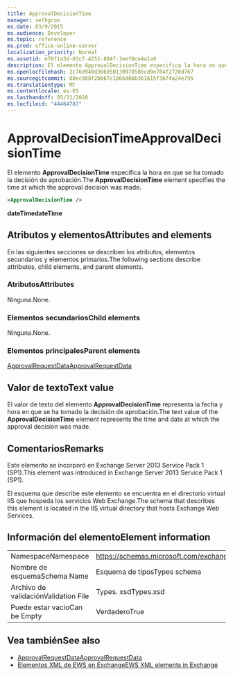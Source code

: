 ```yaml
---
title: ApprovalDecisionTime
manager: sethgros
ms.date: 03/9/2015
ms.audience: Developer
ms.topic: reference
ms.prod: office-online-server
localization_priority: Normal
ms.assetid: e70f1a3d-03cf-4252-804f-3eef0ce4a1a9
description: El elemento ApprovalDecisionTime especifica la hora en que se ha tomado la decisión de aprobación.
ms.openlocfilehash: 2c76d949d366050139978586cd9e784f2728d767
ms.sourcegitcommit: 88ec988f2bb67c1866d06b361615f3674a24e795
ms.translationtype: MT
ms.contentlocale: es-ES
ms.lasthandoff: 05/31/2020
ms.locfileid: "44464787"
---
```

# <a name="approvaldecisiontime"></a><span data-ttu-id="8ea28-103">ApprovalDecisionTime</span><span class="sxs-lookup"><span data-stu-id="8ea28-103">ApprovalDecisionTime</span></span>

<span data-ttu-id="8ea28-104">El elemento **ApprovalDecisionTime** especifica la hora en que se ha tomado la decisión de aprobación.</span><span class="sxs-lookup"><span data-stu-id="8ea28-104">The **ApprovalDecisionTime** element specifies the time at which the approval decision was made.</span></span> 
  
```XML
<ApprovalDecisionTime />
```

 <span data-ttu-id="8ea28-105">**dateTime**</span><span class="sxs-lookup"><span data-stu-id="8ea28-105">**dateTime**</span></span>
## <a name="attributes-and-elements"></a><span data-ttu-id="8ea28-106">Atributos y elementos</span><span class="sxs-lookup"><span data-stu-id="8ea28-106">Attributes and elements</span></span>

<span data-ttu-id="8ea28-107">En las siguientes secciones se describen los atributos, elementos secundarios y elementos primarios.</span><span class="sxs-lookup"><span data-stu-id="8ea28-107">The following sections describe attributes, child elements, and parent elements.</span></span>
  
### <a name="attributes"></a><span data-ttu-id="8ea28-108">Atributos</span><span class="sxs-lookup"><span data-stu-id="8ea28-108">Attributes</span></span>

<span data-ttu-id="8ea28-109">Ninguna.</span><span class="sxs-lookup"><span data-stu-id="8ea28-109">None.</span></span>
  
### <a name="child-elements"></a><span data-ttu-id="8ea28-110">Elementos secundarios</span><span class="sxs-lookup"><span data-stu-id="8ea28-110">Child elements</span></span>

<span data-ttu-id="8ea28-111">Ninguna.</span><span class="sxs-lookup"><span data-stu-id="8ea28-111">None.</span></span>
  
### <a name="parent-elements"></a><span data-ttu-id="8ea28-112">Elementos principales</span><span class="sxs-lookup"><span data-stu-id="8ea28-112">Parent elements</span></span>

[<span data-ttu-id="8ea28-113">ApprovalRequestData</span><span class="sxs-lookup"><span data-stu-id="8ea28-113">ApprovalRequestData</span></span>](approvalrequestdata.md)
  
## <a name="text-value"></a><span data-ttu-id="8ea28-114">Valor de texto</span><span class="sxs-lookup"><span data-stu-id="8ea28-114">Text value</span></span>

<span data-ttu-id="8ea28-115">El valor de texto del elemento **ApprovalDecisionTime** representa la fecha y hora en que se ha tomado la decisión de aprobación.</span><span class="sxs-lookup"><span data-stu-id="8ea28-115">The text value of the **ApprovalDecisionTime** element represents the time and date at which the approval decision was made.</span></span> 
  
## <a name="remarks"></a><span data-ttu-id="8ea28-116">Comentarios</span><span class="sxs-lookup"><span data-stu-id="8ea28-116">Remarks</span></span>

<span data-ttu-id="8ea28-117">Este elemento se incorporó en Exchange Server 2013 Service Pack 1 (SP1).</span><span class="sxs-lookup"><span data-stu-id="8ea28-117">This element was introduced in Exchange Server 2013 Service Pack 1 (SP1).</span></span>
  
<span data-ttu-id="8ea28-118">El esquema que describe este elemento se encuentra en el directorio virtual IIS que hospeda los servicios Web Exchange.</span><span class="sxs-lookup"><span data-stu-id="8ea28-118">The schema that describes this element is located in the IIS virtual directory that hosts Exchange Web Services.</span></span>
  
## <a name="element-information"></a><span data-ttu-id="8ea28-119">Información del elemento</span><span class="sxs-lookup"><span data-stu-id="8ea28-119">Element information</span></span>

|||
|:-----|:-----|
|<span data-ttu-id="8ea28-120">Namespace</span><span class="sxs-lookup"><span data-stu-id="8ea28-120">Namespace</span></span>  <br/> |https://schemas.microsoft.com/exchange/services/2006/types  <br/> |
|<span data-ttu-id="8ea28-121">Nombre de esquema</span><span class="sxs-lookup"><span data-stu-id="8ea28-121">Schema Name</span></span>  <br/> |<span data-ttu-id="8ea28-122">Esquema de tipos</span><span class="sxs-lookup"><span data-stu-id="8ea28-122">Types schema</span></span>  <br/> |
|<span data-ttu-id="8ea28-123">Archivo de validación</span><span class="sxs-lookup"><span data-stu-id="8ea28-123">Validation File</span></span>  <br/> |<span data-ttu-id="8ea28-124">Types. xsd</span><span class="sxs-lookup"><span data-stu-id="8ea28-124">Types.xsd</span></span>  <br/> |
|<span data-ttu-id="8ea28-125">Puede estar vacío</span><span class="sxs-lookup"><span data-stu-id="8ea28-125">Can be Empty</span></span>  <br/> |<span data-ttu-id="8ea28-126">Verdadero</span><span class="sxs-lookup"><span data-stu-id="8ea28-126">True</span></span>  <br/> |
   
## <a name="see-also"></a><span data-ttu-id="8ea28-127">Vea también</span><span class="sxs-lookup"><span data-stu-id="8ea28-127">See also</span></span>

- [<span data-ttu-id="8ea28-128">ApprovalRequestData</span><span class="sxs-lookup"><span data-stu-id="8ea28-128">ApprovalRequestData</span></span>](approvalrequestdata.md)
- [<span data-ttu-id="8ea28-129">Elementos XML de EWS en Exchange</span><span class="sxs-lookup"><span data-stu-id="8ea28-129">EWS XML elements in Exchange</span></span>](ews-xml-elements-in-exchange.md)

